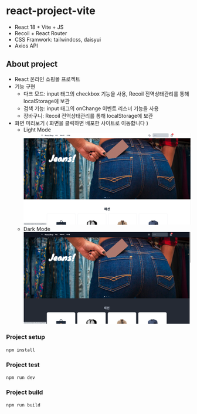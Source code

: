# react-project-vite
- React 18 + Vite + JS
- Recoil + React Router
- CSS Framwork: tailwindcss, daisyui
- Axios API

## About project
- React 온라인 쇼핑몰 프로젝트
- 기능 구현
  - 다크 모드: input 태그의 checkbox 기능을 사용, Recoil 전역상태관리를 통해 localStorage에 보관
  - 검색 기능: input 태그의 onChange 이벤트 리스너 기능을 사용
  - 장바구니: Recoil 전역상태관리를 통해 localStorage에 보관
- 화면 미리보기 ( 화면을 클릭하면 배포한 사이트로 이동합니다 )
  - Light Mode
[![light](./src/assets/light%20ver.png)](https://react-project-vite.vercel.app/)
  - Dark Mode
[![dark](./src/assets/dark%20ver.png)](https://react-project-vite.vercel.app/)

### Project setup
```
npm install
```

### Project test
```
npm run dev
```

### Project build
```
npm run build
```